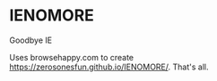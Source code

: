 # IENOMORE
Goodbye IE

Uses browsehappy.com to create https://zerosonesfun.github.io/IENOMORE/. That's all.
